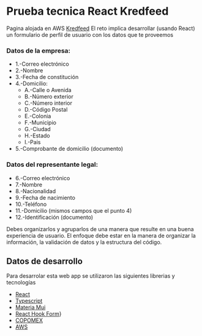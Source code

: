 # Prueba tecnica React Kredfeed

Pagina alojada en AWS [Kredfeed](https://main.d2wc6mg6xncnm6.amplifyapp.com)
El reto implica desarrollar (usando React) un formulario de perfil de usuario con los datos que te proveemos

### Datos de la empresa:

- 1.-Correo electrónico
- 2.-Nombre
- 3.-Fecha de constitución
- 4.-Domicilio:
  - A.-Calle o Avenida
  - B.-Número exterior
  - C.-Número interior
  - D.-Código Postal
  - E.-Colonia
  - F.-Municipio
  - G.-Ciudad
  - H.-Estado
  - I.-Pais
- 5.-Comprobante de domicilio (documento)

### Datos del representante legal:

- 6.-Correo electrónico
- 7.-Nombre
- 8.-Nacionalidad
- 9.-Fecha de nacimiento
- 10.-Teléfono
- 11.-Domicilio (mismos campos que el punto 4)
- 12.-Identificación (documento)

Debes organizarlos y agruparlos de una manera que resulte en una buena experiencia de usuario. El enfoque debe estar en la manera de organizar la información, la validación de datos y la estructura del código.

## Datos de desarrollo

Para desarrolar esta web app se utilizaron las siguientes librerias y tecnologías

- [React](https://reactjs.org)
- [Typescript](https://www.typescriptlang.org)
- [Materia Mui](https://mui.com)
- [React Hook Form](https://react-hook-form.com)}
- [COPOMEX](https://copomex.com)
- [AWS](https://aws.amazon.com)
